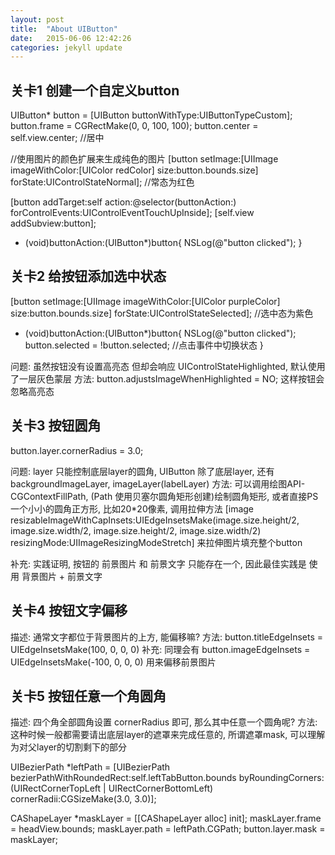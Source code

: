 ```yaml
---
layout: post
title:  "About UIButton"
date:   2015-06-06 12:42:26
categories: jekyll update
---
```


关卡1 创建一个自定义button
-------------------------------------------------------------------------------

UIButton* button = [UIButton buttonWithType:UIButtonTypeCustom];
button.frame = CGRectMake(0, 0, 100, 100);
button.center = self.view.center; //居中

//使用图片的颜色扩展来生成纯色的图片
[button setImage:[UIImage imageWithColor:[UIColor redColor] size:button.bounds.size] forState:UIControlStateNormal]; //常态为红色

[button addTarget:self action:@selector(buttonAction:) forControlEvents:UIControlEventTouchUpInside];
[self.view addSubview:button];

- (void)buttonAction:(UIButton*)button{
    NSLog(@"button clicked");
}


关卡2 给按钮添加选中状态
-------------------------------------------------------------------------------
[button setImage:[UIImage imageWithColor:[UIColor purpleColor] size:button.bounds.size] forState:UIControlStateSelected]; //选中态为紫色

- (void)buttonAction:(UIButton*)button{
    NSLog(@"button clicked");
    button.selected = !button.selected; //点击事件中切换状态
}

问题: 虽然按钮没有设置高亮态 但却会响应 UIControlStateHighlighted, 默认使用了一层灰色蒙层
方法: button.adjustsImageWhenHighlighted = NO; 这样按钮会忽略高亮态

关卡3 按钮圆角
-------------------------------------------------------------------------------
button.layer.cornerRadius = 3.0;

问题: layer 只能控制底层layer的圆角, UIButton 除了底层layer, 还有 backgroundImageLayer, imageLayer(labelLayer)
方法: 可以调用绘图API-CGContextFillPath, (Path 使用贝塞尔圆角矩形创建)绘制圆角矩形, 或者直接PS一个小小的圆角正方形, 比如20*20像素, 调用拉伸方法
[image resizableImageWithCapInsets:UIEdgeInsetsMake(image.size.height/2, image.size.width/2, image.size.height/2, image.size.width/2) resizingMode:UIImageResizingModeStretch] 来拉伸图片填充整个button

补充: 实践证明, 按钮的 前景图片 和 前景文字 只能存在一个, 因此最佳实践是 使用 背景图片 + 前景文字

关卡4 按钮文字偏移
-------------------------------------------------------------------------------
描述: 通常文字都位于背景图片的上方, 能偏移嘛?
方法: button.titleEdgeInsets = UIEdgeInsetsMake(100, 0, 0, 0)
补充: 同理会有 button.imageEdgeInsets = UIEdgeInsetsMake(-100, 0, 0, 0) 用来偏移前景图片

关卡5 按钮任意一个角圆角
-------------------------------------------------------------------------------
描述: 四个角全部圆角设置 cornerRadius 即可, 那么其中任意一个圆角呢?
方法: 这种时候一般都需要请出底层layer的遮罩来完成任意的, 所谓遮罩mask, 可以理解为对父layer的切割剩下的部分

UIBezierPath *leftPath = [UIBezierPath bezierPathWithRoundedRect:self.leftTabButton.bounds
                                                   byRoundingCorners:(UIRectCornerTopLeft | UIRectCornerBottomLeft)
                                                         cornerRadii:CGSizeMake(3.0, 3.0)];
    
CAShapeLayer *maskLayer = [[CAShapeLayer alloc] init];
maskLayer.frame = headView.bounds;
maskLayer.path = leftPath.CGPath;
button.layer.mask = maskLayer;



[jekyll]:      http://jekyllrb.com
[jekyll-gh]:   https://github.com/jekyll/jekyll
[jekyll-help]: https://github.com/jekyll/jekyll-help
